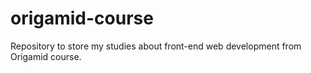 # origamid-course
Repository to store my studies about front-end web development from Origamid course.
